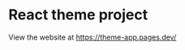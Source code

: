 # React theme project
View the website at <a href="https://theme-app.pages.dev/">https://theme-app.pages.dev/</a>
